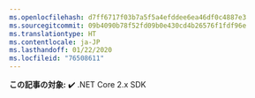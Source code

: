 ```yaml
---
ms.openlocfilehash: d7ff6717f03b7a5f5a4efddee6ea46df0c4887e3
ms.sourcegitcommit: 09b4090b78f52fd09b0e430cd4b26576f1fdf96e
ms.translationtype: HT
ms.contentlocale: ja-JP
ms.lasthandoff: 01/22/2020
ms.locfileid: "76508611"
---
```

**この記事の対象:** ✔️ .NET Core 2.x SDK
